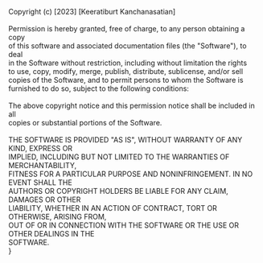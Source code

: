 Copyright (c) [2023] [Keeratiburt Kanchanasatian]\
\
Permission is hereby granted, free of charge, to any person obtaining a copy\
of this software and associated documentation files (the "Software"), to deal\
in the Software without restriction, including without limitation the rights\
to use, copy, modify, merge, publish, distribute, sublicense, and/or sell\
copies of the Software, and to permit persons to whom the Software is\
furnished to do so, subject to the following conditions:\
\
The above copyright notice and this permission notice shall be included in all\
copies or substantial portions of the Software.\
\
THE SOFTWARE IS PROVIDED "AS IS", WITHOUT WARRANTY OF ANY KIND, EXPRESS OR\
IMPLIED, INCLUDING BUT NOT LIMITED TO THE WARRANTIES OF MERCHANTABILITY,\
FITNESS FOR A PARTICULAR PURPOSE AND NONINFRINGEMENT. IN NO EVENT SHALL THE\
AUTHORS OR COPYRIGHT HOLDERS BE LIABLE FOR ANY CLAIM, DAMAGES OR OTHER\
LIABILITY, WHETHER IN AN ACTION OF CONTRACT, TORT OR OTHERWISE, ARISING FROM,\
OUT OF OR IN CONNECTION WITH THE SOFTWARE OR THE USE OR OTHER DEALINGS IN THE\
SOFTWARE.\
}